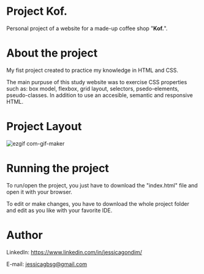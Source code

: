 # Project Kof.
Personal project of a website for a made-up coffee shop "**Kof.**".

# About the project
My fist project created to practice my knowledge in HTML and CSS.

The main purpuse of this study website was to exercise CSS properties such as: box model, flexbox, grid layout, selectors, psedo-elements, pseudo-classes.
In addition to use an accesible, semantic and responsive HTML.

# Project Layout

![ezgif com-gif-maker](https://user-images.githubusercontent.com/98706386/160480671-dac2e379-8600-4149-a01f-8c58f6a0fb03.gif)

# Running the project
To run/open the project, you just have to download the "index.html" file and open it with your browser. 

To edit or make changes, you have to download the whole project folder and edit as you like with your favorite IDE. 

# Author
LinkedIn:
https://www.linkedin.com/in/jessicagondim/

E-mail:
jessicagbsg@gmail.com
